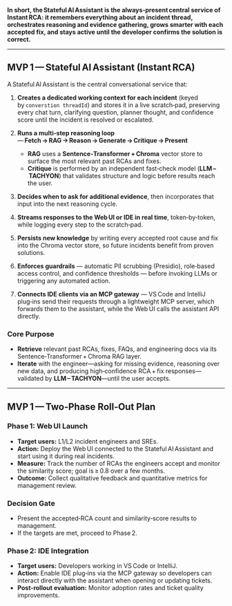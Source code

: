 **In short, the Stateful AI Assistant is the always‑present central service of Instant RCA: it remembers everything about an incident thread, orchestrates reasoning and evidence gathering, grows smarter with each accepted fix, and stays active until the developer confirms the solution is correct.**

---

## MVP 1 — Stateful AI Assistant (Instant RCA)

A Stateful AI Assistant is the central conversational service that:

1. **Creates a dedicated working context for each incident** (keyed by `converstion threadId`) and stores it in a live scratch‑pad, preserving every chat turn, clarifying question, planner thought, and confidence score until the incident is resolved or escalated.
2. **Runs a multi‑step reasoning loop** — **Fetch → RAG → Reason → Generate → Critique → Present**

   * **RAG** uses a **Sentence‑Transformer + Chroma** vector store to surface the most relevant past RCAs and fixes.
   * **Critique** is performed by an independent fast‑check model (**LLM – TACHYON**) that validates structure and logic before results reach the user.
3. **Decides when to ask for additional evidence**, then incorporates that input into the next reasoning cycle.
4. **Streams responses to the Web UI or IDE in real time**, token‑by‑token, while logging every step to the scratch‑pad.
5. **Persists new knowledge** by writing every accepted root cause and fix into the Chroma vector store, so future incidents benefit from proven solutions.
6. **Enforces guardrails** — automatic PII scrubbing (Presidio), role‑based access control, and confidence thresholds — before invoking LLMs or triggering any automated action.
7. **Connects IDE clients via an MCP gateway** — VS Code and IntelliJ plug‑ins send their requests through a lightweight MCP server, which forwards them to the assistant, while the Web UI calls the assistant API directly.

### Core Purpose

* **Retrieve** relevant past RCAs, fixes, FAQs, and engineering docs via its Sentence‑Transformer + Chroma RAG layer.
* **Iterate** with the engineer—asking for missing evidence, reasoning over new data, and producing high‑confidence RCA + fix responses—validated by **LLM – TACHYON**—until the user accepts.

---

## MVP 1 — Two‑Phase Roll‑Out Plan

### Phase 1: Web UI Launch

* **Target users:** L1/L2 incident engineers and SREs.
* **Action:** Deploy the Web UI connected to the Stateful AI Assistant and start using it during real incidents.
* **Measure:** Track the number of RCAs the engineers accept and monitor the similarity score; goal is ≥ 0.8 over a few months.
* **Outcome:** Collect qualitative feedback and quantitative metrics for management review.

### Decision Gate

* Present the accepted‑RCA count and similarity‑score results to management.
* If the targets are met, proceed to Phase 2.

### Phase 2: IDE Integration

* **Target users:** Developers working in VS Code or IntelliJ.
* **Action:** Enable IDE plug‑ins via the MCP gateway so developers can interact directly with the assistant when opening or updating tickets.
* **Post‑rollout evaluation:** Monitor adoption rates and ticket quality improvements.
